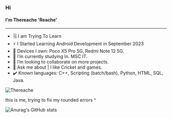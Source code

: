 ### Hi 
#### I'm Thereache 'Reache'
---

- 🗒️ I am Trying To Learn
- ⚡️ I Started Learning Android Development in September 2023 
- 📱 Devices I own: Poco X5 Pro 5G, Redmi Note 12 5G.
- 🌱 I’m currently studying In. MSC IT.
- 👯 I’m looking to collaborate on more projects.
- 💬 Ask me about | I like Cricket and games.
- ✔️ Known languages: C++, Scripting (batch/bash), Python, HTML, SQL, Java.

<img src="https://komarev.com/ghpvc/?username=Thereache&style=flat-square" alt="Thereache" /><br>

this is me, trying to fix my rounded errors ^


![Anurag's GitHub stats](https://github-readme-stats.vercel.app/api?username=Thereache&show_icons=true&theme=transparent)
